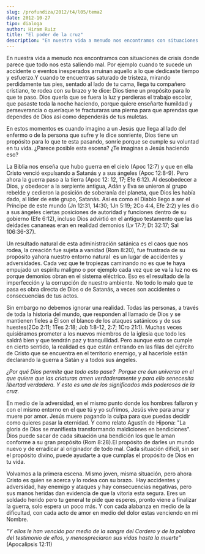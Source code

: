 ```yaml
---
slug: /profundiza/2012/t4/l05/tema2
date: 2012-10-27
tipo: dialoga
author: Hiram Ruiz
title: "El poder de la cruz"
description: "En nuestra vida a menudo nos encontramos con situaciones de crisis donde parece  que todo nos esta saliendo mal. Por ejemplo cuando te sucede un accidente o  eventos inesperados arruinan aquello a lo que dedicaste tiempo y esfuerzo.Y  cuando te encuentras saturado de tristeza,..."
---
```


En nuestra vida a menudo nos encontramos con situaciones de crisis donde parece que todo nos esta saliendo mal. Por ejemplo cuando te sucede un accidente o eventos inesperados arruinan aquello a lo que dedicaste tiempo y esfuerzo.Y cuando te encuentras saturado de tristeza, mirando perdidamente tus pies, sentado al lado de tu cama, llega tu compañero cristiano, te rodea con su brazo y te dice: Dios tiene un propósito para lo que te paso. Dios quería que se fuera la luz y perdieras el trabajo escolar, que pasaste toda la noche haciendo, porque quiere enseñarte humildad y perseverancia o queríaque te fracturaras una pierna para que aprendas que dependes de Dios así como dependerás de tus muletas.

En estos momentos es cuando imagino a un Jesús que llega al lado del enfermo o de la persona que sufre y le dice sonriente, Dios tiene un propósito para lo que te esta pasando, sonríe porque se cumple su voluntad en tu vida. ¿Parece posible esta escena? ¿Te imaginas a Jesús haciendo eso?

La Biblia nos enseña que hubo guerra en el cielo (Apoc 12:7) y que en ella Cristo venció expulsando a Satanás y a sus ángeles (Apoc 12:8-9). Pero ahora la guerra paso a la tierra (Apoc 12: 12, 17; Efe 6:12). Al desobedecer a Dios, y obedecer a la serpiente antigua, Adán y Eva se unieron al grupo rebelde y cedieron la posición de soberanía del planeta, que Dios les había dado, al líder de este grupo, Satanás. Así es como el Diablo llego a ser el Príncipe de este mundo (Jn 12:31, 14:30; 1Jn 5:19; 2Co 4:4, Efe 2:2) y les dio a sus ángeles ciertas posiciones de autoridad y funciones dentro de su gobierno (Efe 6:12), incluso Dios advirtió en el antiguo testamento que las deidades cananeas eran en realidad demonios (Lv 17:7; Dt 32:17; Sal 106:36-37).

Un resultado natural de esta administración satánica es el caos que nos rodea, la creación fue sujeta a vanidad (Rom 8:20), fue frustrada de su propósito yahora nuestro entorno natural  es un lugar de accidentes y adversidades. Cada vez que te tropiezas caminando no es que te haya empujado un espíritu maligno o por ejemplo cada vez que se va la luz no es porque demonios obran en el sistema eléctrico. Eso es el resultado de la imperfección y la corrupción de nuestro ambiente. No todo lo malo que te pasa es obra directa de Dios o de Satanás, a veces son accidentes o consecuencias de tus actos.

Sin embargo no debemos ignorar una realidad. Todas las personas, a través de toda la historia del mundo, que responden al llamado de Dios y se mantienen fieles a Él son el blanco de los ataques satánicos y de sus huestes(2Co 2:11; 1Tes 2:18; Job 1:8-12, 2:7; 1Cro 21:1). Muchas veces quisiéramos prometer a los nuevos miembros de la iglesia que todo les saldrá bien y que tendrán paz y tranquilidad. Pero aunque esto se cumple en cierto sentido, la realidad es que están entrando en las filas del ejército de Cristo que se encuentra en el territorio enemigo, y al hacerlole están declarando la guerra a Satán y a todos sus ángeles.

_¿Por qué Dios permite que todo esto pase?  Porque cre_ _óun universo en el que quiere que las criaturas amen verdaderamente y para ello senecesita libertad verdadera. Y esto es una de los significados más poderosos de la cruz._

En medio de la adversidad, en el mismo punto donde los hombres fallaron y con el mismo entorno en el que tú y yo sufrimos, Jesús vive para amar y muere por amor. Jesús muere pagando la culpa para que puedas decidir como quieres pasar la eternidad. Y como relato Agustín de Hipona: "La gloria de Dios se manifiesta transformando maldiciones en bendiciones". Dios puede sacar de cada situación una bendición los que le aman conforme a su gran propósito (Rom 8:28).El propósito de darles un mundo nuevo y de erradicar al originador de todo mal. Cada situación difícil, sin ser el propósito divino, puede ayudarte a que cumplas el propósito de Dios en tu vida.

Volvamos a la primera escena. Mismo joven, misma situación, pero ahora Cristo es quien se acerca y lo rodea con su brazo.  Hay accidentes y adversidad, hay enemigo y ataques y hay consecuencias negativas, pero sus manos heridas dan evidencia de que la vitoria esta segura. Eres un soldado herido pero tu general te pide que esperes, pronto viene a finalizar la guerra, solo espera un poco más. Y con cada alabanza en medio de la dificultad, con cada acto de amor en medio del dolor estas venciendo en mi Nombre.

_"Y ellos le han vencido por medio de la sangre del Cordero y de la palabra del testimonio de ellos, y menospreciaron sus vidas hasta la muerte"_(Apocalipsis 12:11)
